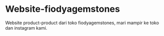 # Website-fiodyagemstones
Website product-product dari toko fiodyagemstones, mari mampir ke toko dan instagram kami.
